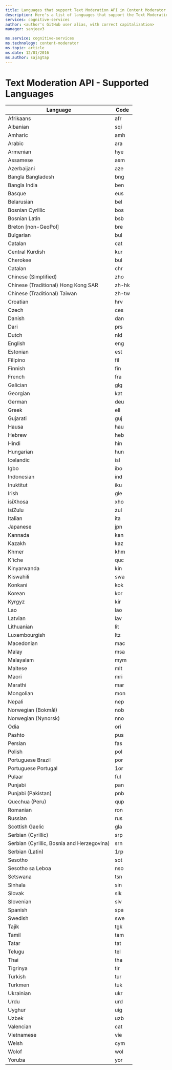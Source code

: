 ```yaml
---
title: Languages that support Text Moderation API in Content Moderator | Microsoft Docs
description: Here's a list of languages that support the Text Moderation API in Content Moderator.
services: cognitive-services
author: <author's GitHub user alias, with correct capitalization>
manager: sanjeev3

ms.service: cognitive-services
ms.technology: content-moderator
ms.topic: article
ms.date: 12/01/2016
ms.author: sajagtap
---
```


# Text Moderation API - Supported Languages

| Language    	      |    Code   |
| --------------------|-----------|
| Afrikaans     	  |    afr    |
| Albanian      	  |    sqi    |   
| Amharic       	  |    amh    |
| Arabic        	  |    ara    |
| Armenian      	  |    hye    |
| Assamese            |    asm    |
| Azerbaijani         |    aze    |
| Bangla Bangladesh   |    bng    |
| Bangla India        |    ben    |
| Basque              |    eus    |
| Belarusian		  |    bel    |
| Bosnian Cyrillic    |    bos    |
| Bosnian Latin       |    bsb    |
| Breton [non-GeoPol] |    bre    |
| Bulgarian           |    bul    |
| Catalan             |    cat    |
| Central Kurdish     |    kur    |
| Cherokee            |    bul    |
| Catalan             |    chr    |
| Chinese (Simplified)|    zho    |
| Chinese (Traditional) Hong Kong SAR            |    zh-hk    |
| Chinese (Traditional) Taiwan             |    zh-tw    |
| Croatian            |    hrv    |
| Czech               |    ces    |
| Danish			  |    dan    |
| Dari                |    prs    |
| Dutch               |    nld    |
| English			  |    eng    |
| Estonian            |    est    |
| Filipino            |    fil    |
| Finnish			  |    fin    |
| French              |    fra    |
| Galician            |    glg    |
| Georgian			  |    kat    |
| German              |    deu    |
| Greek            	  |    ell    |
| Gujarati			  |    guj    |
| Hausa               |    hau    |
| Hebrew          	  |    heb    |
| Hindi			      |    hin    |
| Hungarian           |    hun    |
| Icelandic       	  |    isl    |
| Igbo			      |    ibo    |
| Indonesian          |    ind    |
| Inuktitut       	  |    iku    |
| Irish			      |    gle    |
| isiXhosa		      |    xho    |
| isiZulu             |    zul    |
| Italian       	  |    ita    |
| Japanese		      |    jpn    |
| Kannada		      |    kan    |
| Kazakh              |    kaz    |
| Khmer         	  |    khm    |
| K'iche		      |    quc    |
| Kinyarwanda      	  |    kin    |
| Kiswahili		      |    swa    |
| Konkani		      |    kok    |
| Korean              |    kor    |
| Kyrgyz         	  |    kir    |
| Lao   		      |    lao    |
| Latvian		      |    lav    |
| Lithuanian	      |    lit    |
| Luxembourgish       |    ltz    |
| Macedonian       	  |    mac    |
| Malay   		      |    msa    |
| Malayalam		      |    mym    |
| Maltese   	      |    mlt    |
| Maori       		  |    mri    |
| Marathi       	  |    mar    |
| Mongolian		      |    mon    |
| Nepali		      |    nep    |
| Norwegian (Bokmål)  |    nob    |
| Norwegian (Nynorsk) |    nno    |
| Odia          	  |    ori    |
| Pashto		      |    pus    |
| Persian		      |    fas    |
| Polish              |    pol    |
| Portuguese Brazil   |    por    |
| Portuguese Portugal |    1or    |
| Pulaar		      |    ful    |
| Punjabi		      |    pan    |
| Punjabi (Pakistan)  |    pnb    |
| Quechua (Peru)      |    qup    |
| Romanian            |    ron    |
| Russian		      |    rus    |
| Scottish Gaelic     |    gla    |
| Serbian (Cyrillic)  |    srp    |
| Serbian (Cyrillic, Bosnia and Herzegovina)      |    srn    |
| Serbian (Latin)     |    1rp    |
| Sesotho		      |    sot    |
| Sesotho sa Leboa    |    nso    |
| Setswana            |    tsn    |
| Sinhala             |    sin    |
| Slovak		      |    slk    |
| Slovenian		      |    slv    |
| Spanish             |    spa    |
| Swedish             |    swe    |
| Tajik               |    tgk    |
| Tamil  		      |    tam    |
| Tatar		          |    tat    |
| Telugu              |    tel    |
| Thai                |    tha    |
| Tigrinya            |    tir    |
| Turkish  		      |    tur    |
| Turkmen	          |    tuk    |
| Ukrainian           |    ukr    |
| Urdu                |    urd    |
| Uyghur              |    uig    |
| Uzbek  		      |    uzb    |
| Valencian	          |    cat    |
| Vietnamese          |    vie    |
| Welsh               |    cym    |
| Wolof               |    wol    |
| Yoruba  		      |    yor    |
